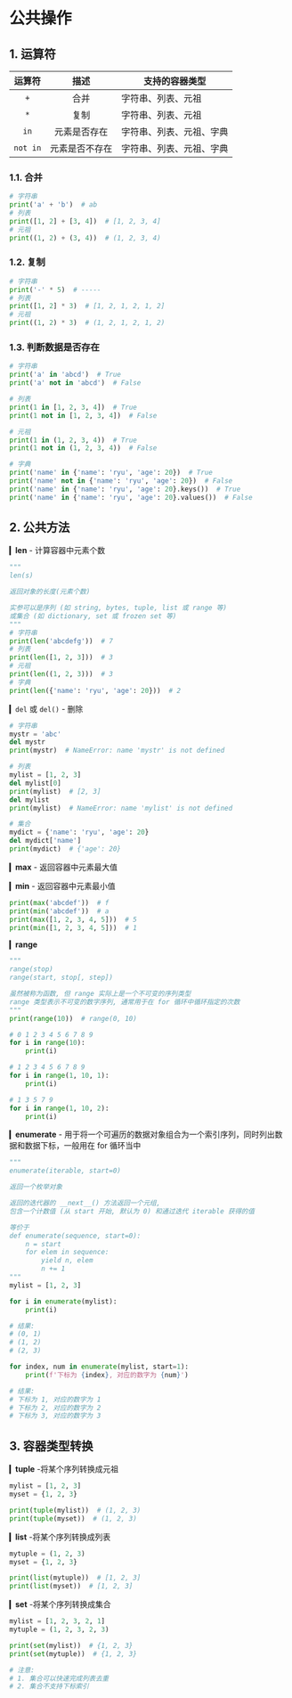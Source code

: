 # 公共操作

## 1. 运算符

|  运算符  |      描述      | 支持的容器类型           |
| :------: | :------------: | ------------------------ |
|   `+`    |      合并      | 字符串、列表、元祖       |
|   `*`    |      复制      | 字符串、列表、元祖       |
|   `in`   |  元素是否存在  | 字符串、列表、元祖、字典 |
| `not in` | 元素是否不存在 | 字符串、列表、元祖、字典 |

### 1.1. 合并

```py
# 字符串
print('a' + 'b')  # ab
# 列表
print([1, 2] + [3, 4])  # [1, 2, 3, 4]
# 元祖
print((1, 2) + (3, 4))  # (1, 2, 3, 4)
```

### 1.2. 复制

```py
# 字符串
print('-' * 5)  # -----
# 列表
print([1, 2] * 3)  # [1, 2, 1, 2, 1, 2]
# 元祖
print((1, 2) * 3)  # (1, 2, 1, 2, 1, 2)
```

### 1.3. 判断数据是否存在

```py
# 字符串
print('a' in 'abcd')  # True
print('a' not in 'abcd')  # False

# 列表
print(1 in [1, 2, 3, 4])  # True
print(1 not in [1, 2, 3, 4])  # False

# 元祖
print(1 in (1, 2, 3, 4))  # True
print(1 not in (1, 2, 3, 4))  # False

# 字典
print('name' in {'name': 'ryu', 'age': 20})  # True
print('name' not in {'name': 'ryu', 'age': 20})  # False
print('name' in {'name': 'ryu', 'age': 20}.keys())  # True
print('name' in {'name': 'ryu', 'age': 20}.values())  # False
```

## 2. 公共方法

▎**len** - 计算容器中元素个数

```py
"""
len(s)

返回对象的长度(元素个数)

实参可以是序列 (如 string, bytes, tuple, list 或 range 等)
或集合 (如 dictionary, set 或 frozen set 等)
"""
# 字符串
print(len('abcdefg'))  # 7
# 列表
print(len([1, 2, 3]))  # 3
# 元祖
print(len((1, 2, 3)))  # 3
# 字典
print(len({'name': 'ryu', 'age': 20}))  # 2
```

▎`del` 或 `del()` - 删除

```py
# 字符串
mystr = 'abc'
del mystr
print(mystr)  # NameError: name 'mystr' is not defined

# 列表
mylist = [1, 2, 3]
del mylist[0]
print(mylist)  # [2, 3]
del mylist
print(mylist)  # NameError: name 'mylist' is not defined

# 集合
mydict = {'name': 'ryu', 'age': 20}
del mydict['name']
print(mydict)  # {'age': 20}
```

▎**max** - 返回容器中元素最大值

▎**min** - 返回容器中元素最小值

```py
print(max('abcdef'))  # f
print(min('abcdef'))  # a
print(max([1, 2, 3, 4, 5]))  # 5
print(min([1, 2, 3, 4, 5]))  # 1
```

▎**range**

```py
"""
range(stop)
range(start, stop[, step])

虽然被称为函数, 但 range 实际上是一个不可变的序列类型
range 类型表示不可变的数字序列, 通常用于在 for 循环中循环指定的次数
"""
print(range(10))  # range(0, 10)

# 0 1 2 3 4 5 6 7 8 9
for i in range(10):
    print(i)

# 1 2 3 4 5 6 7 8 9
for i in range(1, 10, 1):
    print(i)

# 1 3 5 7 9
for i in range(1, 10, 2):
    print(i)
```

▎**enumerate** - 用于将一个可遍历的数据对象组合为一个索引序列，同时列出数据和数据下标，一般用在 for 循环当中

```py
"""
enumerate(iterable, start=0)

返回一个枚举对象

返回的迭代器的 __next__() 方法返回一个元组,
包含一个计数值 (从 start 开始, 默认为 0) 和通过迭代 iterable 获得的值

等价于
def enumerate(sequence, start=0):
    n = start
    for elem in sequence:
        yield n, elem
        n += 1
"""
mylist = [1, 2, 3]

for i in enumerate(mylist):
    print(i)

# 结果:
# (0, 1)
# (1, 2)
# (2, 3)

for index, num in enumerate(mylist, start=1):
    print(f'下标为 {index}, 对应的数字为 {num}')

# 结果:
# 下标为 1, 对应的数字为 1
# 下标为 2, 对应的数字为 2
# 下标为 3, 对应的数字为 3
```

## 3. 容器类型转换

▎**tuple** -将某个序列转换成元祖

```py
mylist = [1, 2, 3]
myset = {1, 2, 3}

print(tuple(mylist))  # (1, 2, 3)
print(tuple(myset))  # (1, 2, 3)
```

▎**list** -将某个序列转换成列表

```py
mytuple = (1, 2, 3)
myset = {1, 2, 3}

print(list(mytuple))  # [1, 2, 3]
print(list(myset))  # [1, 2, 3]
```

▎**set** -将某个序列转换成集合

```py
mylist = [1, 2, 3, 2, 1]
mytuple = (1, 2, 3, 2, 3)

print(set(mylist))  # {1, 2, 3}
print(set(mytuple))  # {1, 2, 3}

# 注意:
# 1. 集合可以快速完成列表去重
# 2. 集合不支持下标索引
```
